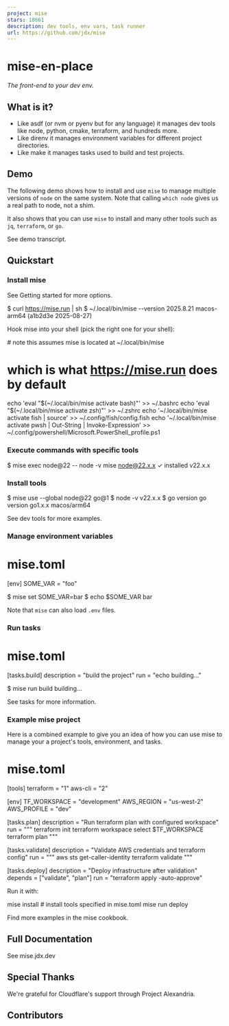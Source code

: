 ```yaml
---
project: mise
stars: 18661
description: dev tools, env vars, task runner
url: https://github.com/jdx/mise
---
```


  
mise-en-place
================

_The front-end to your dev env._

What is it?
-----------

-   Like asdf (or nvm or pyenv but for any language) it manages dev tools like node, python, cmake, terraform, and hundreds more.
-   Like direnv it manages environment variables for different project directories.
-   Like make it manages tasks used to build and test projects.

Demo
----

The following demo shows how to install and use `mise` to manage multiple versions of `node` on the same system. Note that calling `which node` gives us a real path to node, not a shim.

It also shows that you can use `mise` to install and many other tools such as `jq`, `terraform`, or `go`.

See demo transcript.

Quickstart
----------

### Install mise

See Getting started for more options.

$ curl https://mise.run | sh
$ ~/.local/bin/mise --version
2025.8.21 macos-arm64 (a1b2d3e 2025-08-27)

Hook mise into your shell (pick the right one for your shell):

\# note this assumes mise is located at ~/.local/bin/mise
# which is what https://mise.run does by default
echo 'eval "$(~/.local/bin/mise activate bash)"' >> ~/.bashrc
echo 'eval "$(~/.local/bin/mise activate zsh)"' >> ~/.zshrc
echo '~/.local/bin/mise activate fish | source' >> ~/.config/fish/config.fish
echo '~/.local/bin/mise activate pwsh | Out-String | Invoke-Expression' >> ~/.config/powershell/Microsoft.PowerShell\_profile.ps1

### Execute commands with specific tools

$ mise exec node@22 -- node -v
mise node@22.x.x ✓ installed
v22.x.x

### Install tools

$ mise use --global node@22 go@1
$ node -v
v22.x.x
$ go version
go version go1.x.x macos/arm64

See dev tools for more examples.

### Manage environment variables

# mise.toml
\[env\]
SOME\_VAR = "foo"

$ mise set SOME\_VAR=bar
$ echo $SOME\_VAR
bar

Note that `mise` can also load `.env` files.

### Run tasks

# mise.toml
\[tasks.build\]
description = "build the project"
run = "echo building..."

$ mise run build
building...

See tasks for more information.

### Example mise project

Here is a combined example to give you an idea of how you can use mise to manage your a project's tools, environment, and tasks.

# mise.toml
\[tools\]
terraform = "1"
aws-cli = "2"

\[env\]
TF\_WORKSPACE = "development"
AWS\_REGION = "us-west-2"
AWS\_PROFILE = "dev"

\[tasks.plan\]
description = "Run terraform plan with configured workspace"
run = """
terraform init
terraform workspace select $TF\_WORKSPACE
terraform plan
"""

\[tasks.validate\]
description = "Validate AWS credentials and terraform config"
run = """
aws sts get-caller-identity
terraform validate
"""

\[tasks.deploy\]
description = "Deploy infrastructure after validation"
depends = \["validate", "plan"\]
run = "terraform apply -auto-approve"

Run it with:

mise install # install tools specified in mise.toml
mise run deploy

Find more examples in the mise cookbook.

Full Documentation
------------------

See mise.jdx.dev

Special Thanks
--------------

We're grateful for Cloudflare's support through Project Alexandria.

Contributors
------------
